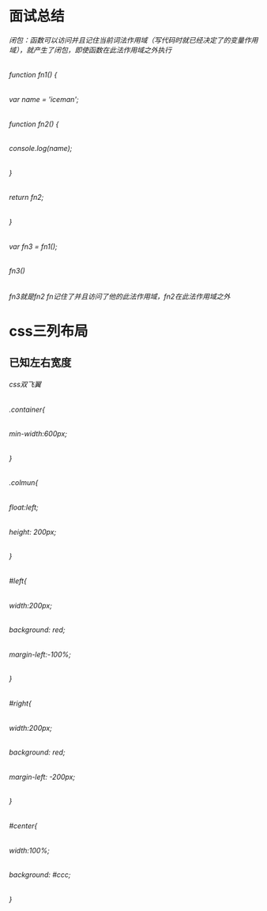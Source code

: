 <h1>面试总结</h1>
<h6>闭包：函数可以访问并且记住当前词法作用域（写代码时就已经决定了的变量作用域），就产生了闭包，即使函数在此法作用域之外执行</h6>
<h6>function fn1() {</h6>
	<h6>var name = 'iceman';</h6>
	<h6>function fn2() {</h6>
		<h6>console.log(name);</h6>
	<h6>}</h6>
	<h6>return fn2;</h6>
<h6>}</h6>
<h6>var fn3 = fn1();</h6>
<h6>fn3()</h6>
<h6>fn3就是fn2  fn记住了并且访问了他的此法作用域，fn2在此法作用域之外</h6>

<h1>css三列布局</h1>
<h2>已知左右宽度</h2>
<h6>css双飞翼</h6>
    <h6>.container{</h6>
        <h6>min-width:600px;</h6>
    <h6>}</h6>
    <h6>.colmun{</h6>
        <h6>float:left;</h6>
        <h6>height: 200px;</h6>
    <h6>}</h6>
    <h6>#left{</h6>
        <h6>width:200px;</h6>
        <h6>background: red;</h6>
        <h6>margin-left:-100%;</h6>
    <h6>}</h6>
    <h6>#right{</h6>
        <h6>width:200px;</h6>
        <h6>background: red;</h6>
        <h6>margin-left: -200px;</h6>
    <h6>}</h6>
    <h6>#center{</h6>
        <h6>width:100%;</h6>
        <h6>background: #ccc;</h6>
    <h6>}</h6>
 <h6>  
 <div class="container">
    <div id="center" class="colmun">
        <div class="aa"></div>
    </div>
    <div id="left" class="colmun"></div>
    <div id="right" class="colmun"></div>
</div>
</h6>

       

